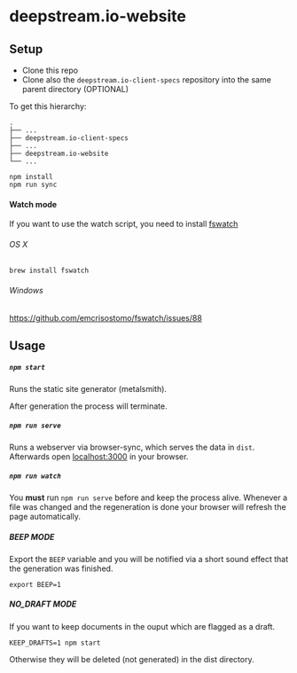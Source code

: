 # deepstream.io-website

## Setup

- Clone this repo
- Clone also the `deepstream.io-client-specs` repository into the same parent directory (OPTIONAL)

To get this hierarchy:

```
.
├── ...
├── deepstream.io-client-specs
├── ...
├── deepstream.io-website
└── ...
```

```
npm install
npm run sync
```

#### Watch mode

If you want to use the watch script, you need to install [fswatch](https://github.com/emcrisostomo/fswatch)

###### OS X
```
brew install fswatch
````

###### Windows
https://github.com/emcrisostomo/fswatch/issues/88

## Usage

##### `npm start`

Runs the static site generator (metalsmith).

After generation the process will terminate.

##### `npm run serve`

Runs a webserver via browser-sync, which serves the data in `dist`.
Afterwards open [localhost:3000](http://localhost:3000) in your browser.

##### `npm run watch`

You __must__ run `npm run serve` before and keep the process alive.
Whenever a file was changed and the regeneration is done your browser will
refresh the page automatically.

##### BEEP MODE

Export the `BEEP` variable and you will be notified via a short sound effect that
the generation was finished.

```
export BEEP=1
```

##### NO_DRAFT MODE

If you want to keep documents in the ouput which are flagged as a draft.

```
KEEP_DRAFTS=1 npm start
```

Otherwise they will be deleted (not generated) in the dist directory.

